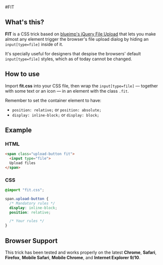 #FIT

## What's this?

**FIT** is a CSS trick based on [blueimp's jQuery File Upload](https://github.com/blueimp/jQuery-File-Upload) that lets you make almost any element trigger the browser's file upload dialog by hiding an `input[type=file]` inside of it.

It's specially useful for designers that despise the browsers' default `input[type=file]` styles, which as of today cannot be changed.

## How to use

Import **fit.css** into your CSS file, then wrap the `input[type=file]` — together with some text or an icon — in an element with the class `.fit`.

Remember to set the container element to have:

- `position: relative;` or `position: absolute;`
- `display: inline-block;` or `display: block;`

## Example

### HTML

``` html
<span class="upload-button fit">
  <input type="file">
  Upload files
</span>
```

### CSS

``` css
@import "fit.css";

span.upload-button {
  /* Mandatory rules */
  display: inline-block;
  position: relative;

  /* Your rules */
}
```

## Browser Support

This trick has been tested and works properly on the latest **Chrome**, **Safari**, **Firefox**, **Mobile Safari**, **Mobile Chrome**, and **Internet Explorer 9/10**.
